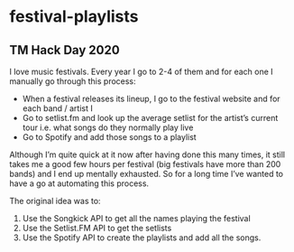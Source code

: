 # festival-playlists
## TM Hack Day 2020

I love music festivals. Every year I go to 2-4 of them and for each one I manually go through this process:

- When a festival releases its lineup, I go to the festival website and for each band / artist I
- Go to setlist.fm and look up the average setlist for the artist’s current tour i.e. what songs do they normally play live
- Go to Spotify and add those songs to a playlist

Although I’m quite quick at it now after having done this many times, it still takes me a good few hours per festival (big festivals have more than 200 bands) and I end up mentally exhausted. So for a long time I’ve wanted to have a go at automating this process.

The original idea was to:
1. Use the Songkick API to get all the names playing the festival
2. Use the Setlist.FM API to get the setlists
3. Use the Spotify API to create the playlists and add all the songs.
